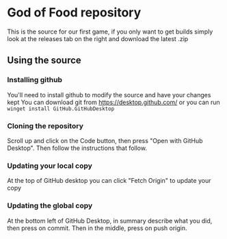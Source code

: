 # God of Food repository
This is the source for our first game, if you only want to get builds
simply look at the releases tab on the right and download the latest .zip

## Using the source
### Installing github
You'll need to install github to modify the source and have your changes kept
You can download git from https://desktop.github.com/ or you can run `winget install GitHub.GitHubDesktop`
### Cloning the repository 
Scroll up and click on the Code button, then press "Open with GitHub Desktop".
Then follow the instructions that follow.
### Updating your local copy
At the top of GitHub desktop you can click "Fetch Origin" to update your copy
### Updating the global copy
At the bottom left of GitHub Desktop, in summary describe what you did, then press on commit.
Then in the middle, press on push origin.
